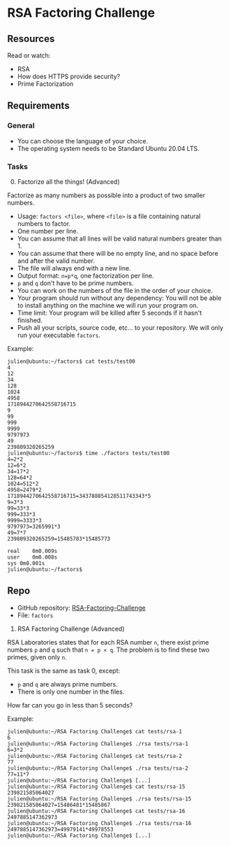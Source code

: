 # RSA Factoring Challenge

## Resources

Read or watch:

- RSA
- How does HTTPS provide security?
- Prime Factorization

## Requirements

### General

- You can choose the language of your choice.
- The operating system needs to be Standard Ubuntu 20.04 LTS.

### Tasks

0. Factorize all the things! (Advanced)

Factorize as many numbers as possible into a product of two smaller numbers.

- Usage: `factors <file>`, where `<file>` is a file containing natural numbers to factor.
- One number per line.
- You can assume that all lines will be valid natural numbers greater than 1.
- You can assume that there will be no empty line, and no space before and after the valid number.
- The file will always end with a new line.
- Output format: `n=p*q`, one factorization per line.
- `p` and `q` don't have to be prime numbers.
- You can work on the numbers of the file in the order of your choice.
- Your program should run without any dependency: You will not be able to install anything on the machine we will run your program on.
- Time limit: Your program will be killed after 5 seconds if it hasn't finished.
- Push all your scripts, source code, etc... to your repository. We will only run your executable `factors`.

Example:

```
julien@ubuntu:~/factors$ cat tests/test00
4
12
34
128
1024
4958
1718944270642558716715
9
99
999
9999
9797973
49
239809320265259
julien@ubuntu:~/factors$ time ./factors tests/test00
4=2*2
12=6*2
34=17*2
128=64*2
1024=512*2
4958=2479*2
1718944270642558716715=343788854128511743343*5
9=3*3
99=33*3
999=333*3
9999=3333*3
9797973=3265991*3
49=7*7
239809320265259=15485783*15485773

real    0m0.009s
user    0m0.008s
sys 0m0.001s
julien@ubuntu:~/factors$
```

## Repo

- GitHub repository: [RSA-Factoring-Challenge](https://github.com/rafaeljohn9/RSA-Factoring-Challenge)
- File: `factors`

1. RSA Factoring Challenge (Advanced)

RSA Laboratories states that for each RSA number `n`, there exist prime numbers `p` and `q` such that `n = p × q`. The problem is to find these two primes, given only `n`.

This task is the same as task 0, except:

- `p` and `q` are always prime numbers.
- There is only one number in the files.

How far can you go in less than 5 seconds?

Example:

```
julien@ubuntu:~/RSA Factoring Challenge$ cat tests/rsa-1
6
julien@ubuntu:~/RSA Factoring Challenge$ ./rsa tests/rsa-1
6=3*2
julien@ubuntu:~/RSA Factoring Challenge$ cat tests/rsa-2
77
julien@ubuntu:~/RSA Factoring Challenge$ ./rsa tests/rsa-2
77=11*7
julien@ubuntu:~/RSA Factoring Challenge$ [...]
julien@ubuntu:~/RSA Factoring Challenge$ cat tests/rsa-15
239821585064027
julien@ubuntu:~/RSA Factoring Challenge$ ./rsa tests/rsa-15
239821585064027=15486481*15485867
julien@ubuntu:~/RSA Factoring Challenge$ cat tests/rsa-16
2497885147362973
julien@ubuntu:~/RSA Factoring Challenge$ ./rsa tests/rsa-16
2497885147362973=49979141*49978553
julien@ubuntu:~/RSA Factoring Challenge$ [...]
```
